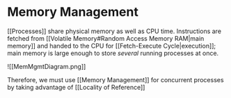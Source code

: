 # Memory Management

[[Processes]] share physical memory as well as CPU time. Instructions are fetched from [[Volatile Memory#Random Access Memory RAM|main memory]] and handed to the CPU for [[Fetch-Execute Cycle|execution]]; main memory is large enough to store *several* running processes at once.

![[MemMgmtDiagram.png]]

Therefore, we must use [[Memory Management]] for concurrent processes by taking advantage of [[Locality of Reference]] 
